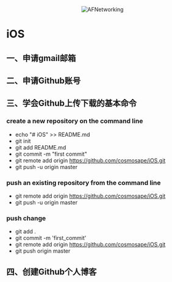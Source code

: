 <p align="center" >
<img src="http://img03.deviantart.net/0193/i/2008/357/b/5/snowflakes_by_islandtime.jpg" alt="AFNetworking" title="AFNetworking">
</p>

# iOS


##  一、申请gmail邮箱



##  二、申请Github账号



##  三、学会Github上传下载的基本命令

###  create a new repository on the command line

- echo "# iOS" >> README.md
- git init
- git add README.md
- git commit -m "first commit"
- git remote add origin https://github.com/cosmosape/iOS.git
- git push -u origin master

###  push an existing repository from the command line

- git remote add origin https://github.com/cosmosape/iOS.git
- git push -u origin master

###  push change

* git add .
* git commit -m 'first_commit'
* git remote add origin https://github.com/cosmosape/iOS.git
* git push origin master


##  四、创建Github个人博客


